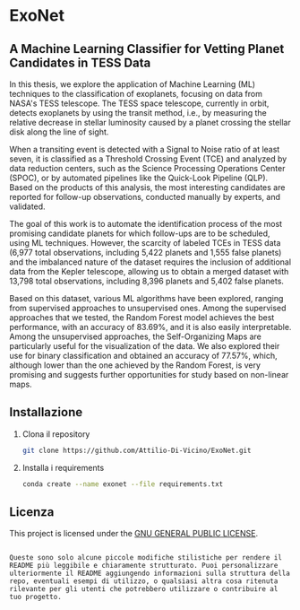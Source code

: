 # ExoNet

## A Machine Learning Classifier for Vetting Planet Candidates in TESS Data

In this thesis, we explore the application of Machine Learning (ML) techniques to the classification of exoplanets, focusing on data from NASA's TESS telescope. The TESS space telescope, currently in orbit, detects exoplanets by using the transit method, i.e., by measuring the relative decrease in stellar luminosity caused by a planet crossing the stellar disk along the line of sight.

When a transiting event is detected with a Signal to Noise ratio of at least seven, it is classified as a Threshold Crossing Event (TCE) and analyzed by data reduction centers, such as the Science Processing Operations Center (SPOC), or by automated pipelines like the Quick-Look Pipeline (QLP). Based on the products of this analysis, the most interesting candidates are reported for follow-up observations, conducted manually by experts, and validated.

The goal of this work is to automate the identification process of the most promising candidate planets for which follow-ups are to be scheduled, using ML techniques. However, the scarcity of labeled TCEs in TESS data (6,977 total observations, including 5,422 planets and 1,555 false planets) and the imbalanced nature of the dataset requires the inclusion of additional data from the Kepler telescope, allowing us to obtain a merged dataset with 13,798 total observations, including 8,396 planets and 5,402 false planets.

Based on this dataset, various ML algorithms have been explored, ranging from supervised approaches to unsupervised ones. Among the supervised approaches that we tested, the Random Forest model achieves the best performance, with an accuracy of 83.69%, and it is also easily interpretable. Among the unsupervised approaches, the Self-Organizing Maps are particularly useful for the visualization of the data. We also explored their use for binary classification and obtained an accuracy of 77.57%, which, although lower than the one achieved by the Random Forest, is very promising and suggests further opportunities for study based on non-linear maps.

## Installazione

1. Clona il repository
   ```bash
   git clone https://github.com/Attilio-Di-Vicino/ExoNet.git
   ```

2. Installa i requirements
   ```bash
   conda create --name exonet --file requirements.txt
   ```

## Licenza

This project is licensed under the [GNU GENERAL PUBLIC LICENSE](LICENSE).
```

Queste sono solo alcune piccole modifiche stilistiche per rendere il README più leggibile e chiaramente strutturato. Puoi personalizzare ulteriormente il README aggiungendo informazioni sulla struttura della repo, eventuali esempi di utilizzo, o qualsiasi altra cosa ritenuta rilevante per gli utenti che potrebbero utilizzare o contribuire al tuo progetto.